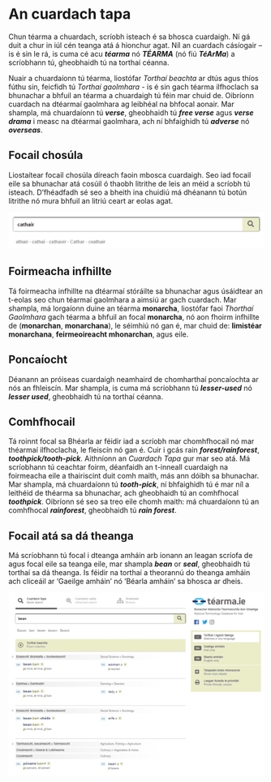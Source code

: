 # An cuardach tapa

Chun téarma a chuardach, scríobh isteach é sa bhosca cuardaigh. Ní gá duit a chur in iúl cén teanga atá á hionchur agat. Níl an cuardach cásíogair – is é sin le rá, is cuma cé acu ***téarma*** nó ***TÉARMA*** (nó fiú ***TéArMa***) a scríobhann tú, gheobhaidh tú na torthaí céanna.

Nuair a chuardaíonn tú téarma, liostófar *Torthaí beachta* ar dtús agus thíos fúthu sin, feicfidh tú *Torthaí gaolmhara* - is é sin gach téarma ilfhoclach sa bhunachar a bhfuil an téarma a chuardaigh tú féin mar chuid de. Oibríonn cuardach na dtéarmaí gaolmhara ag leibhéal na bhfocal aonair. Mar shampla, má chuardaíonn tú ***verse***, gheobhaidh tú ***free verse*** agus ***verse drama*** i measc na dtéarmaí gaolmhara, ach ní bhfaighidh tú ***adverse*** nó ***overseas***.

## Focail chosúla

Liostaítear focail chosúla díreach faoin mbosca cuardaigh. Seo iad focail eile sa bhunachar atá cosúil ó thaobh litrithe de leis an méid a scríobh tú isteach. D’fhéadfadh sé seo a bheith ina chuidiú má dhéanann tú botún litrithe nó mura bhfuil an litriú ceart ar eolas agat.

![](cuardach-tapa-01.jpg)

## Foirmeacha infhillte

Tá foirmeacha infhillte na dtéarmaí stóráilte sa bhunachar agus úsáidtear an t-eolas seo chun téarmaí gaolmhara a aimsiú ar gach cuardach. Mar shampla, má lorgaíonn duine an téarma **monarcha**, liostófar faoi *Thorthaí Gaolmhara* gach téarma a bhfuil an focal **monarcha**, nó aon fhoirm infhillte de (**monarchan**, **monarchana**), le séimhiú nó gan é, mar chuid de: **limistéar monarchana**, **feirmeoireacht mhonarchan**, agus eile.

## Poncaíocht

Déanann an próiseas cuardaigh neamhaird de chomharthaí poncaíochta ar nós an fhleiscín. Mar shampla, is cuma má scríobhann tú ***lesser-used*** nó ***lesser used***, gheobhaidh tú na torthaí céanna.

## Comhfhocail

Tá roinnt focal sa Bhéarla ar féidir iad a scríobh mar chomhfhocail nó mar théarmaí ilfhoclacha, le fleiscín nó gan é. Cuir i gcás rain ***forest/rainforest***, ***toothpick/tooth-pick***. Aithníonn an *Cuardach Tapa* gur mar seo atá. Má scríobhann tú ceachtar foirm, déanfaidh an t-inneall cuardaigh na foirmeacha eile a thairiscint duit comh maith, más ann dóibh sa bhunachar. Mar shampla, má chuardaíonn tú ***tooth-pick***, ní bhfaighidh tú é mar níl a leithéid de théarma sa bhunachar, ach gheobhaidh tú an comhfhocal ***toothpick***. Oibríonn sé seo sa treo eile chomh maith: má chuardaíonn tú an comhfhocal ***rainforest***, gheobhaidh tú ***rain forest***.

## Focail atá sa dá theanga

Má scríobhann tú focal i dteanga amháin arb ionann an leagan scríofa de agus focal eile sa teanga eile, mar shampla ***bean*** or ***seal***, gheobhaidh tú torthaí sa dá theanga. Is féidir na torthaí a theorannú do theanga amháin ach cliceáil ar ‘Gaeilge amháin’ nó ‘Béarla amháin’ sa bhosca ar dheis.

![](cuardach-tapa-02.jpg)
